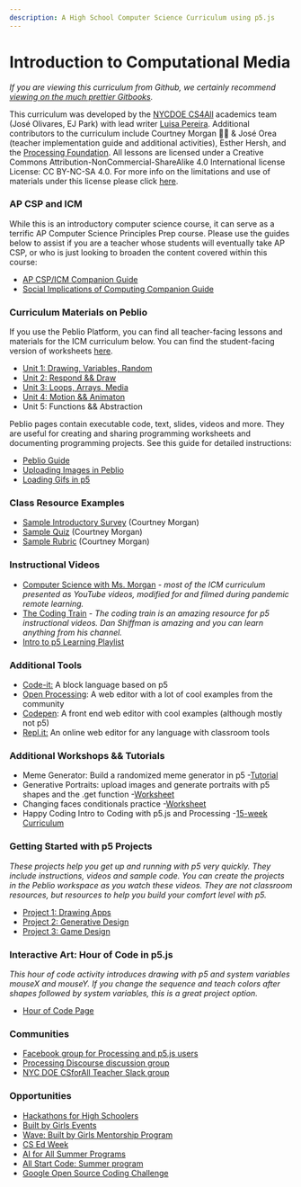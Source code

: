 ```yaml
---
description: A High School Computer Science Curriculum using p5.js
---
```


# Introduction to Computational Media

_If you are viewing this curriculum from Github, we certainly recommend _[_viewing on the much prettier Gitbooks_](https://cs4all-icm.gitbook.io/introduction-to-computational-media-curriculum/)_._

This curriculum was developed by the [NYCDOE CS4All](http://cs4all.nyc) academics team (José Olivares, EJ Park) with lead writer [Luisa Pereira](http://www.luisapereira.net). Additional contributors to the curriculum include Courtney Morgan 🙆‍♀️ & José Orea (teacher implementation guide and additional activities), Esther Hersh, and the [Processing Foundation](https://processingfoundation.org). All lessons are licensed under a Creative Commons Attribution-NonCommercial-ShareAlike 4.0 International license License: CC BY-NC-SA 4.0. For more info on the limitations and use of materials under this license please click [here](https://creativecommons.org/licenses/by-nc-sa/4.0/).

### AP CSP and ICM

While this is an introductory computer science course, it can serve as a terrific AP Computer Science Principles Prep course. Please use the guides below to assist if you are a teacher whose students will eventually take AP CSP, or who is just looking to broaden the content covered within this course:

* [AP CSP/ICM Companion Guide](https://docs.google.com/document/d/1ci--4DONVH2xYddqeAq8F4\_RmlgBY\_Tvug56ueWhBj0/edit)
* [Social Implications of Computing Companion Guide](https://docs.google.com/document/d/1GVzOsjulSYxlEj51HJCFeo64VuXrf3aHdA2zH4X8cv8/edit)

### Curriculum Materials on Peblio

If you use the Peblio Platform, you can find all teacher-facing lessons and materials for the ICM curriculum below. You can find the student-facing version of worksheets [here](https://nycdoe-cs4all.github.io/index.html).

* [Unit 1: Drawing, Variables, Random](https://demo.peblio.co/profile/CS4ALL/folder/rkzenSqzN)
* [Unit 2: Respond && Draw](https://demo.peblio.co/profile/CS4ALL/folder/B1mL8C2Q4)
* [Unit 3: Loops, Arrays, Media](https://demo.peblio.co/profile/CS4ALL/folder/ry7OAk22N)
* [Unit 4: Motion && Animaton](https://demo.peblio.co/dashboard/CS4ALL/folder/Bya9TUrVI)
* Unit 5: Functions && Abstraction

Peblio pages contain executable code, text, slides, videos and more. They are useful for creating and sharing programming worksheets and documenting programming projects. See this guide for detailed instructions:

* [Peblio Guide](https://demo.peblio.co/pebl/XeJAt6pVQ)
* [Uploading Images in Peblio](https://demo.peblio.co/pebl/5qrWMaoi6)
* [Loading Gifs in p5](https://demo.peblio.co/pebl/b6F-rrWDF)

### Class Resource Examples

* [Sample Introductory Survey](https://docs.google.com/forms/d/1pzjxSHfZz4eSeGgvQJ-WEsx4pYlZ4Zk5ChxqCUhQxcQ/viewform?edit\_requested=true) (Courtney Morgan)
* [Sample Quiz](https://docs.google.com/document/d/1UsYGa4Z0lrX5ImtD0QoF6aSzN5FyVdvR5ofvlQOMMEk/edit) (Courtney Morgan)
* [Sample Rubric](https://docs.google.com/document/d/1p8NR5mL1rEK0HZA25bN-7Jb5zITPiu6dTIn-yCsgEgs/edit) (Courtney Morgan)

### Instructional Videos

* [Computer Science with Ms. Morgan](https://www.youtube.com/channel/UCzotTG3ao\_SipHcrhKGeScQ) - _most of the ICM curriculum presented as YouTube videos, modified for and filmed during pandemic remote learning._
* [The Coding Tr](https://www.youtube.com/playlist?list=PLRqwX-V7Uu6Zy51Q-x9tMWIv9cueOFTFA)[ain](https://www.youtube.com/playlist?list=PLRqwX-V7Uu6Zy51Q-x9tMWIv9cueOFTFA) - _The coding train is an amazing resource for p5 instructional videos. Dan Shiffman is amazing and you can learn anything from his channel._
* [Intro to p5 Learning Playlist](https://www.youtube.com/playlist?list=PLRqwX-V7Uu6Zy51Q-x9tMWIv9cueOFTFA)

### Additional Tools

* [Code-it:](./#ap-csp-and-icm) A block language based on p5
* [Open Processing](https://www.openprocessing.org): A web editor with a lot of cool examples from the community
* [Codepen](https://codepen.io): A front end web editor with cool examples (although mostly not p5)
* [Repl.it:](https://repl.it) An online web editor for any language with classroom tools

### Additional Workshops && Tutorials

* Meme Generator: Build a randomized meme generator in p5 -[Tutorial](https://demo.peblio.co/pebl/qsH5OOeV3)
* Generative Portraits: upload images and generate portraits with p5 shapes and the .get function -[Worksheet](https://demo.peblio.co/pebl/c3fUnHI9v)
* Changing faces conditionals practice -[Worksheet](https://demo.peblio.co/pebl/r\_n96oWxQ)
* Happy Coding Intro to Coding with p5.js and Processing -[15-week Curriculum](https://happycoding.io/teaching/guides/semester)

### Getting Started with p5 Projects

_These projects help you get up and running with p5 very quickly. They include instructions, videos and sample code. You can create the projects in the Peblio workspace as you watch these videos. They are not classroom resources, but resources to help you build your comfort level with p5._

* [Project 1: Drawing Apps](https://demo.peblio.co/pebl/Muth86erj)
* [Project 2: Generative Design](https://demo.peblio.co/pebl/xtShIBrtc)
* [Project 3: Game Design](https://demo.peblio.co/pebl/oqwx-4Zz7)

### Interactive Art: Hour of Code in p5.js

_This hour of code activity introduces drawing with p5 and system variables mouseX and mouseY. If you change the sequence and teach colors after shapes followed by system variables, this is a great project option._

* [Hour of Code Page](https://www.peblio.co/hour-of-code)

### Communities

* [Facebook group for Processing and p5.js users](https://www.facebook.com/search/top/?q=creative%20coding%20with%20processing%20and%20p5.js\&epa=SEARCH\_BOX)
* [Processing Discourse discussion group](https://discourse.processing.org)
* [NYC DOE CSforAll Teacher Slack group](https://join.slack.com/t/cs4allteachers/shared\_invite/enQtMzIwODg0NjEyMzg2LWNhNTI0ODk1N2RkNTQwODMxMTNhYjE1ZWYyMzZiNjM5MDRjZTQ5NTNlMGI5MjQ0OGY1MjQ2ODc0MDcwZGY2YTI)

### Opportunities

* [Hackathons for High Schoolers](https://hackathons.hackclub.com)
* [Built by Girls Events](https://www.builtbygirls.com/events-calendar)
* [Wave: Built by Girls Mentorship Program](https://www.builtbygirls.com/about-wave)
* [CS Ed Week](https://csedweek.org)
* [AI for All Summer Programs](http://ai-4-all.org/summer-programs/)
* [All Start Code: Summer program](https://www.allstarcode.org)
* [Google Open Source Coding Challenge](https://codein.withgoogle.com/archive/)

